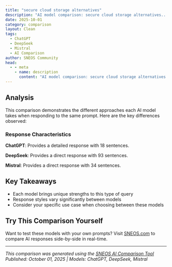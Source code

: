 ```yaml
---
title: "secure cloud storage alternatives"
description: "AI model comparison: secure cloud storage alternatives..."
date: 2025-10-01
category: comparison
layout: Clean
tags:
  - ChatGPT
  - DeepSeek
  - Mistral
  - AI Comparison
author: SNEOS Community
head:
  - - meta
    - name: description
      content: "AI model comparison: secure cloud storage alternatives..."
---
```


<ChatComparison
  title="secure cloud storage alternatives"
  prompt="secure cloud storage alternatives"
  :responses='{"ChatGPT": "Certainly! Here are some secure cloud storage alternatives, known for offering strong encryption, privacy features, and robust security:\n\n### 1. **Tresorit**\n- **Encryption:** End-to-end encryption (E2EE)\n- **Features:** Zero-knowledge encryption, secure file sharing, GDPR compliant, multi-factor authentication (MFA)\n- **Best for:** Businesses and individuals looking for high-security cloud storage\n\n### 2. **Sync.com**\n- **Encryption:** End-to-end encryption\n- **Features:** Zero-knowledge privacy, file versioning, remote wipe, MFA\n- **Best for:** Personal and business use with privacy emphasis\n\n### 3. **pCloud (with pCloud Crypto)**\n- **Encryption:** Client-side encryption with their Crypto add-on\n- **Features:** Zero-knowledge option via Crypto folder, file sharing with access control, lifetime plans\n- **Best for:** Users wanting flexibility and optional enhanced encryption\n\n### 4. **MEGA**\n- **Encryption:** End-to-end encryption\n- **Features:** Generous free storage, secure sharing, two-factor authentication\n- **Best for:** Users needing both storage and collaboration with strong privacy\n\n### 5. **SpiderOak ONE**\n- **Encryption:** End-to-end encryption\n- **Features:** Zero-knowledge privacy policy, backup and sync, secure file sharing\n- **Best for:** Privacy-focused backup and storage users\n\n### 6. **Internxt**\n- **Encryption:** End-to-end encryption\n- **Features:** Decentralized storage model, zero-knowledge, GDPR compliant\n- **Best for:** Users interested in decentralized, privacy-first storage\n\n### 7. **Proton Drive**\n- **Encryption:** End-to-end encryption\n- **Features:** Developed by ProtonMail team, zero-knowledge encryption, strong privacy laws (Switzerland)\n- **Best for:** Users wanting secure cloud storage with strong privacy protections\n\n---\n\n### Tips for Choosing Secure Cloud Storage:\n\n- Look for **end-to-end encryption** to ensure data privacy.\n- Choose services with **zero-knowledge policies** so even the provider can\u0027t access your data.\n- Validate that the company complies with relevant **data protection regulations** (e.g., GDPR).\n- Use **multi-factor authentication (MFA)** to enhance account security.\n- Consider service location to avoid jurisdictions with intrusive surveillance.\n\nIf you want recommendations tailored to a specific use case (personal, business, encrypted backup, etc.), feel free to ask!", "DeepSeek": "Of course. The term \u0022secure cloud storage\u0022 can mean different things depending on your primary threat model. Are you worried about government surveillance, data breaches, or the service itself reading your files?\n\nThe gold standard for security is **Zero-Knowledge (or End-to-End) Encryption**. This means your data is encrypted on your device *before* it\u0027s uploaded. The service provider never sees your decryption key and cannot access your files.\n\nHere is a breakdown of secure cloud storage alternatives, categorized by their approach to security and privacy.\n\n---\n\n### Top Tier: Zero-Knowledge Leaders\n\nThese services are the most recommended for privacy and security, as they implement zero-knowledge encryption by default for all your data.\n\n1. **Proton Drive** (from the makers of Proton Mail)\n * **Security Model:** Zero-Knowledge by default. Based in Switzerland, which has strong privacy laws.\n * **Pros:** Excellent reputation from the Proton ecosystem, clean and simple interface, open-source core cryptography.\n * **Cons:** Relatively new, features are still maturing compared to more established players.\n * **Best for:** Users who prioritize privacy above all else and are already invested in or trust the Proton ecosystem.\n\n2. **Tresorit**\n * **Security Model:** Zero-Knowledge by default. Based in Switzerland (with a subsidiary in the EU).\n * **Pros:** Extremely security-focused, compliant with strict regulations like GDPR and HIPAA, offers robust business plans.\n * **Cons:** One of the more expensive options on the market.\n * **Best for:** Businesses and professionals who need top-tier security and compliance for sensitive data.\n\n3. **Sync.com**\n * **Security Model:** Zero-Knowledge by default. Based in Canada (a Five-Eyes country, but their zero-knowledge model mitigates this).\n * **Pros:** Excellent value for money, simple pricing, great performance, and a strong focus on user privacy.\n * **Cons:** The user interface and collaboration features can feel less polished than Google Drive or Dropbox.\n * **Best for:** Individuals and teams looking for the best balance of price, security, and performance.\n\n4. **Skiff**\n * **Security Model:** Zero-Knowledge, end-to-end encrypted, and fully open-source.\n * **Pros:** Offers not just storage but also an encrypted email, calendar, and pages (like Google Docs). Very modern and privacy-focused.\n * **Cons:** A newer company, so its long-term stability is still being proven.\n * **Best for:** Users wanting a fully integrated, private, and open-source alternative to Google Workspace.\n\n---\n\n### Established Players with Caveats\n\nThese are mainstream services that offer convenience and features, but their security requires you to enable specific settings or trust the provider more.\n\n1. **MEGA**\n * **Security Model:** Zero-Knowledge by default. Offers a massive free plan (20 GB).\n * **Pros:** Generous free tier, strong encryption, and feature-rich with built-in chat.\n * **Cons:** Based in New Zealand (a Five-Eyes country), and its history (the successor to Megaupload) raises questions for some, though the current company is under new ownership and has a clean security record.\n * **Best for:** Users wanting a large amount of free, zero-knowledge storage.\n\n2. **Dropbox**\n * **Security Model:** **Not zero-knowledge by default.** You must use a separate feature called \u0022Dropbox Vault\u0022 or a third-party tool like Cryptomator to achieve this.\n * **Pros:** Unbeatable collaboration features, seamless file synchronization, and excellent integration with other apps.\n * **Cons:** Dropbox holds the encryption keys to your main storage and has had breaches in the past.\n * **Best for:** Teams that heavily rely on collaboration and are willing to add a layer of client-side encryption for sensitive files.\n\n3. **Google Drive / Microsoft OneDrive**\n * **Security Model:** **Not zero-knowledge by default.** They use server-side encryption and have access to your data for indexing, scanning (e.g., for CSAM), and advertising.\n * **Pros:** Deeply integrated with their respective ecosystems (Google Workspace, Microsoft 365), excellent collaboration tools, and often already paid for as part of a bundle.\n * **Cons:** The provider can access your data. Privacy policies are geared towards their business models (ads and services).\n * **Best for:** Users deeply embedded in the Google or Microsoft ecosystems for non-sensitive data and collaboration.\n\n---\n\n### The \u0022Roll-Your-Own-Security\u0022 Approach\n\nThis is the most secure option if configured correctly, as you control the entire stack.\n\n1. **Self-Hosting (Nextcloud / ownCloud)**\n * **How it works:** You install server software (like Nextcloud) on your own hardware (a home server, VPS, or Raspberry Pi). You are the cloud.\n * **Pros:** Ultimate control, no file size or storage limits (besides your own hardware), and you can add end-to-end encryption plugins.\n * **Cons:** Requires technical expertise to set up and maintain securely. You are responsible for backups, uptime, and security patches.\n\n2. **Cryptomator / Boxcryptor (Free for personal use)**\n * **How it works:** These are not storage providers themselves. They create encrypted \u0022vaults\u0022 on your device that you then sync to **any** cloud storage (Google Drive, Dropbox, etc.).\n * **Pros:** Transforms any insecure cloud into a zero-knowledge service. Gives you the freedom to choose the cloud for price/speed while handling security separately.\n * **Cons:** Adds an extra step and requires the software to be installed on all devices you want to access the files from.\n * **Best for:** Users who want to keep using a convenient cloud service (like Google Drive) but need true zero-knowledge security for specific sensitive folders.\n\n---\n\n### Quick Comparison Table\n\n| Service | Zero-Knowledge By Default? | Best For | Free Tier |\n| :--- | :--- | :--- | :--- |\n| **Proton Drive** | **Yes** | Privacy-focused individuals | 1 GB (5 GB with referral) |\n| **Tresorit** | **Yes** | Businesses \u0026 compliance | 3 GB (limited) |\n| **Sync.com** | **Yes** | Best value for security | 5 GB |\n| **Skiff** | **Yes** | All-in-one private workspace | 10 GB |\n| **MEGA** | **Yes** | Large free zero-knowledge storage | 20 GB |\n| **Dropbox** | No | Collaboration \u0026 integrations | 2 GB |\n| **Google Drive** | No | Google ecosystem users | 15 GB (shared with Gmail) |\n| **Self-Hosted** | Optional | Tech-savvy users with full control | N/A |\n| **Cryptomator** | N/A | Adding security to any cloud service | Freemium |\n\n### How to Choose\n\n1. **What is your threat model?** For most people, protecting data from breaches and mass surveillance is the goal. For this, **a zero-knowledge provider like Sync.com or Proton Drive is ideal.**\n2. **Do you need collaboration?** If you frequently share and edit files with others, ensure the service\u0027s sharing features meet your needs (e.g., secure link sharing with passwords and expiration dates).\n3. **What\u0027s your budget?** Prices vary significantly. Sync.com offers great security at a lower price, while Tresorit is a premium, business-grade solution.\n4. **How technical are you?** If you\u0027re not tech-savvy, a managed service is better than self-hosting.\n\n**Final Recommendation:** For the best combination of strong security (zero-knowledge), ease of use, and value, start by looking at **Sync.com** and **Proton Drive**. If you need to stay on a platform like Google Drive but want to secure specific files, use **Cryptomator**.", "Mistral": "Secure cloud storage is essential for protecting sensitive data. Here are some alternatives that prioritize security:\n\n1. **Tresorit**:\n - **Features**: End-to-end encryption, zero-knowledge architecture, secure file sharing, and compliance with GDPR and HIPAA.\n - **Use Case**: Ideal for businesses and individuals needing high security for sensitive data.\n\n2. **SpiderOak ONE**:\n - **Features**: Zero-knowledge encryption, secure file sharing, and backup capabilities.\n - **Use Case**: Suitable for personal and business use, especially for those who need strong privacy protections.\n\n3. **Sync.com**:\n - **Features**: End-to-end encryption, zero-knowledge architecture, secure file sharing, and compliance with GDPR and HIPAA.\n - **Use Case**: Great for individuals and small businesses looking for a user-friendly, secure solution.\n\n4. **pCloud**:\n - **Features**: Optional end-to-end encryption (pCloud Crypto), secure file sharing, and compliance with GDPR.\n - **Use Case**: Good for personal and business use, with the option to add extra security features.\n\n5. **MEGA**:\n - **Features**: End-to-end encryption, secure file sharing, and compliance with GDPR.\n - **Use Case**: Ideal for individuals and small businesses needing secure storage with generous free storage options.\n\n6. **Nextcloud**:\n - **Features**: Self-hosted solution with end-to-end encryption, secure file sharing, and compliance with GDPR.\n - **Use Case**: Best for businesses and individuals who prefer to have full control over their data and infrastructure.\n\n7. **Box**:\n - **Features**: Advanced security features, compliance with GDPR, HIPAA, and other regulations, secure file sharing.\n - **Use Case**: Suitable for enterprises needing robust security and compliance features.\n\n8. **Dropbox Business**:\n - **Features**: Advanced security features, compliance with GDPR, HIPAA, and other regulations, secure file sharing.\n - **Use Case**: Ideal for businesses needing a balance of security and ease of use.\n\n9. **Google Drive (with Google Workspace)**:\n - **Features**: Advanced security features, compliance with GDPR, HIPAA, and other regulations, secure file sharing.\n - **Use Case**: Suitable for businesses and individuals needing a comprehensive suite of productivity tools along with secure storage.\n\n10. **Microsoft OneDrive (with Microsoft 365)**:\n - **Features**: Advanced security features, compliance with GDPR, HIPAA, and other regulations, secure file sharing.\n - **Use Case**: Ideal for businesses and individuals needing a comprehensive suite of productivity tools along with secure storage.\n\nWhen choosing a secure cloud storage solution, consider factors such as encryption methods, compliance with relevant regulations, ease of use, and cost. Additionally, always ensure that the provider has a strong reputation for security and privacy."}' 
  published-date="16:05"
/>

## Analysis

This comparison demonstrates the different approaches each AI model takes when responding to the same prompt. Here are the key differences observed:

### Response Characteristics

**ChatGPT**: Provides a detailed response with 18 sentences. 

**DeepSeek**: Provides a direct response with 93 sentences. 

**Mistral**: Provides a direct response with 34 sentences. 

## Key Takeaways

- Each model brings unique strengths to this type of query
- Response styles vary significantly between models
- Consider your specific use case when choosing between these models

## Try This Comparison Yourself

Want to test these models with your own prompts? Visit [SNEOS.com](https://sneos.com) to compare AI responses side-by-side in real-time.

---

*This comparison was generated using the [SNEOS AI Comparison Tool](https://sneos.com)*
*Published: October 01, 2025 | Models: ChatGPT, DeepSeek, Mistral*

